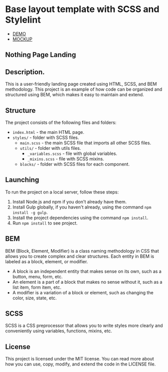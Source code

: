 # Base layout template with  SCSS and Stylelint
- [DEMO](https://dimkamg21.github.io/nothing-landing/)
- [MOCKUP](https://www.figma.com/file/DtkQmQ797hk0nI4KfMi2Uq/BOSE-New-Version?type=design&node-id=6802-139&mode=design&t=l1z62gJj968tDW2M-0)


## Nothing Page Landing

## Description.

This is a user-friendly landing page created using HTML, SCSS, and BEM methodology. This project is an example of how code can be organized and structured using BEM, which makes it easy to maintain and extend.

## Structure

The project consists of the following files and folders:

- `index.html` - the main HTML page.
- `styles/` - folder with SCSS files.
  - `main.scss` - the main SCSS file that imports all other SCSS files.
  - `utils/` - folder with utils files.
    - `_variables.scss` - file with global variables.
    - `_mixins.scss` - file with SCSS mixins.
  - `blocks/` - folder with SCSS files for each component.

## Launching

To run the project on a local server, follow these steps:

1. Install Node.js and npm if you don't already have them.
2. Install Gulp globally, if you haven't already, using the command `npm install -g gulp`.
3. Install the project dependencies using the command `npm install`.
4. Run `npm install` to see project.

## BEM

BEM (Block, Element, Modifier) is a class naming methodology in CSS that allows you to create complex and clear structures. Each entity in BEM is labeled as a block, element, or modifier.

- A block is an independent entity that makes sense on its own, such as a button, menu, form, etc.
- An element is a part of a block that makes no sense without it, such as a list item, form item, etc.
- A modifier is a variation of a block or element, such as changing the color, size, state, etc.

## SCSS

SCSS is a CSS preprocessor that allows you to write styles more clearly and conveniently using variables, functions, mixins, etc.

## License

This project is licensed under the MIT license. You can read more about how you can use, copy, modify, and extend the code in the LICENSE file.
